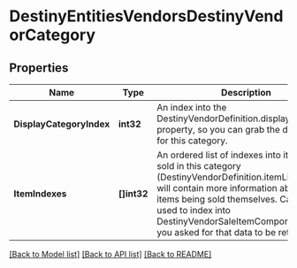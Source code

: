 # DestinyEntitiesVendorsDestinyVendorCategory

## Properties
Name | Type | Description | Notes
------------ | ------------- | ------------- | -------------
**DisplayCategoryIndex** | **int32** | An index into the DestinyVendorDefinition.displayCategories property, so you can grab the display data for this category. | [optional] 
**ItemIndexes** | **[]int32** | An ordered list of indexes into items being sold in this category (DestinyVendorDefinition.itemList) which will contain more information about the items being sold themselves. Can also be used to index into DestinyVendorSaleItemComponent data, if you asked for that data to be returned. | [optional] 

[[Back to Model list]](../README.md#documentation-for-models) [[Back to API list]](../README.md#documentation-for-api-endpoints) [[Back to README]](../README.md)


